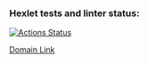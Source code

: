 ### Hexlet tests and linter status:
[![Actions Status](https://github.com/LovichLevich/python-project-83/actions/workflows/hexlet-check.yml/badge.svg)](https://github.com/LovichLevich/python-project-83/actions)

 [Domain Link](https://python-project-83-13a1.onrender.com)